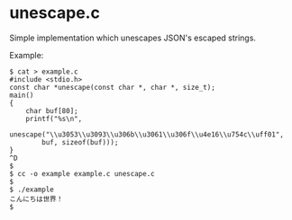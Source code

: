 unescape.c
==========

Simple implementation which unescapes JSON's escaped strings.

Example:

    $ cat > example.c
    #include <stdio.h>
    const char *unescape(const char *, char *, size_t);
    main()
    {
        char buf[80];
        printf("%s\n",
            unescape("\\u3053\\u3093\\u306b\\u3061\\u306f\\u4e16\\u754c\\uff01",
            buf, sizeof(buf)));
    }
    ^D
    $
    $ cc -o example example.c unescape.c
    $
    $ ./example
    こんにちは世界！
    $

